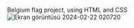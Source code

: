Belgium flag project, using HTML and CSS
![Ekran görüntüsü 2024-02-22 020720](https://github.com/ulkerahmet/flag-project-belgium/assets/134148372/2ba76b0b-3337-4207-aac8-9a1eab720954)
